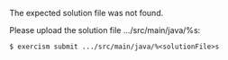 The expected solution file was not found.

Please upload the solution file .../src/main/java/%<solutionFile>s:

```
$ exercism submit .../src/main/java/%<solutionFile>s
```